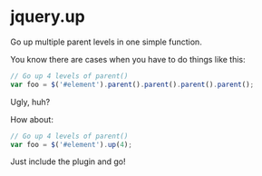 jquery.up
=========

Go up multiple parent levels in one simple function.

You know there are cases when you have to do things like this:
```js
// Go up 4 levels of parent()
var foo = $('#element').parent().parent().parent().parent();
```

Ugly, huh?

How about:
```js
// Go up 4 levels of parent()
var foo = $('#element').up(4);
```

Just include the plugin and go!
